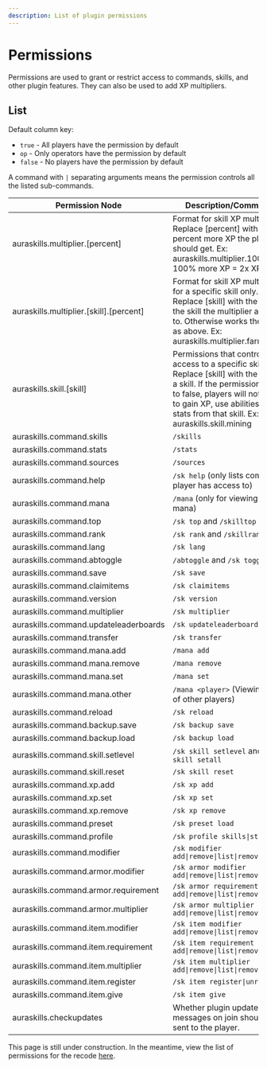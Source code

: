 ```yaml
---
description: List of plugin permissions
---
```


# Permissions

Permissions are used to grant or restrict access to commands, skills, and other plugin features. They can also be used to add XP multipliers.

## List

Default column key:

* `true` - All players have the permission by default
* `op` - Only operators have the permission by default
* `false` - No players have the permission by default

A command with `|` separating arguments means the permission controls all the listed sub-commands.

<table data-full-width="true"><thead><tr><th width="384">Permission Node</th><th width="565">Description/Commands</th><th>Default</th></tr></thead><tbody><tr><td>auraskills.multiplier.[percent]</td><td>Format for skill XP multipliers. Replace [percent] with the percent more XP the player should get. Ex: auraskills.multiplier.100 = 100% more XP = 2x XP.</td><td>false</td></tr><tr><td>auraskills.multiplier.[skill].[percent]</td><td>Format for skill XP multipliers for a specific skill only. Replace [skill] with the name of the skill the multiplier applies to. Otherwise works the same as above. Ex: auraskills.multiplier.farming.50.</td><td>false</td></tr><tr><td>auraskills.skill.[skill]</td><td>Permissions that control access to a specific skill. Replace [skill] with the name of a skill. If the permission is set to false, players will not be able to gain XP, use abilities, or gain stats from that skill. Ex: auraskills.skill.mining</td><td>true</td></tr><tr><td>auraskills.command.skills</td><td><code>/skills</code></td><td>true</td></tr><tr><td>auraskills.command.stats</td><td><code>/stats</code></td><td>true</td></tr><tr><td>auraskills.command.sources</td><td><code>/sources</code></td><td>true</td></tr><tr><td>auraskills.command.help</td><td><code>/sk help</code> (only lists commands player has access to)</td><td>true</td></tr><tr><td>auraskills.command.mana</td><td><code>/mana</code> (only for viewing own mana)</td><td>true</td></tr><tr><td>auraskills.command.top</td><td><code>/sk top</code> and <code>/skilltop</code></td><td>true</td></tr><tr><td>auraskills.command.rank</td><td><code>/sk rank</code> and <code>/skillrank</code></td><td>true</td></tr><tr><td>auraskills.command.lang</td><td><code>/sk lang</code></td><td>true</td></tr><tr><td>auraskills.command.abtoggle</td><td><code>/abtoggle</code> and <code>/sk toggle</code></td><td>true</td></tr><tr><td>auraskills.command.save</td><td><code>/sk save</code></td><td>op</td></tr><tr><td>auraskills.command.claimitems</td><td><code>/sk claimitems</code></td><td>true</td></tr><tr><td>auraskills.command.version</td><td><code>/sk version</code></td><td>op</td></tr><tr><td>auraskills.command.multiplier</td><td><code>/sk multiplier</code></td><td>op</td></tr><tr><td>auraskills.command.updateleaderboards</td><td><code>/sk updateleaderboards</code></td><td>op</td></tr><tr><td>auraskills.command.transfer</td><td><code>/sk transfer</code></td><td>op</td></tr><tr><td>auraskills.command.mana.add</td><td><code>/mana add</code></td><td>op</td></tr><tr><td>auraskills.command.mana.remove</td><td><code>/mana remove</code></td><td>op</td></tr><tr><td>auraskills.command.mana.set</td><td><code>/mana set</code></td><td>op</td></tr><tr><td>auraskills.command.mana.other</td><td><code>/mana &#x3C;player></code> (Viewing mana of other players)</td><td>op</td></tr><tr><td>auraskills.command.reload</td><td><code>/sk reload</code></td><td>op</td></tr><tr><td>auraskills.command.backup.save</td><td><code>/sk backup save</code></td><td>op</td></tr><tr><td>auraskills.command.backup.load</td><td><code>/sk backup load</code></td><td>op</td></tr><tr><td>auraskills.command.skill.setlevel</td><td><code>/sk skill setlevel</code> and <code>/sk skill setall</code></td><td>op</td></tr><tr><td>auraskills.command.skill.reset</td><td><code>/sk skill reset</code></td><td>op</td></tr><tr><td>auraskills.command.xp.add</td><td><code>/sk xp add</code></td><td>op</td></tr><tr><td>auraskills.command.xp.set</td><td><code>/sk xp set</code></td><td>op</td></tr><tr><td>auraskills.command.xp.remove</td><td><code>/sk xp remove</code></td><td>op</td></tr><tr><td>auraskills.command.preset</td><td><code>/sk preset load</code></td><td>op</td></tr><tr><td>auraskills.command.profile</td><td><code>/sk profile skills|stats</code></td><td>op</td></tr><tr><td>auraskills.command.modifier</td><td><code>/sk modifier add|remove|list|removeall</code></td><td>op</td></tr><tr><td>auraskills.command.armor.modifier</td><td><code>/sk armor modifier add|remove|list|removeall</code></td><td>op</td></tr><tr><td>auraskills.command.armor.requirement</td><td><code>/sk armor requirement add|remove|list|removeall</code></td><td>op</td></tr><tr><td>auraskills.command.armor.multiplier</td><td><code>/sk armor multiplier add|remove|list|removeall</code></td><td>op</td></tr><tr><td>auraskills.command.item.modifier</td><td><code>/sk item modifier add|remove|list|removeall</code></td><td>op</td></tr><tr><td>auraskills.command.item.requirement</td><td><code>/sk item requirement add|remove|list|removeall</code></td><td>op</td></tr><tr><td>auraskills.command.item.multiplier</td><td><code>/sk item multiplier add|remove|list|removeall</code></td><td>op</td></tr><tr><td>auraskills.command.item.register</td><td><code>/sk item register|unregister</code></td><td>op</td></tr><tr><td>auraskills.command.item.give</td><td><code>/sk item give</code></td><td>op</td></tr><tr><td>auraskills.checkupdates</td><td>Whether plugin update messages on join should be sent to the player.</td><td>op</td></tr></tbody></table>

This page is still under construction. In the meantime, view the list of permissions for the recode [here](https://github.com/Archy-X/AureliumSkills/blob/recode/bukkit/src/main/resources/plugin.yml).
